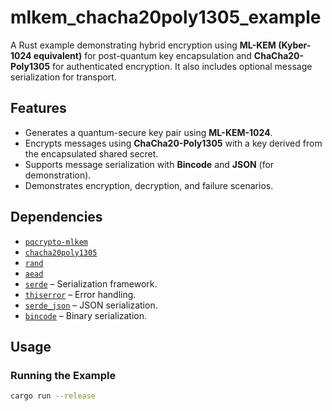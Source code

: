 # mlkem_chacha20poly1305_example

A Rust example demonstrating hybrid encryption using **ML-KEM (Kyber-1024 equivalent)** for post-quantum key encapsulation and **ChaCha20-Poly1305** for authenticated encryption. It also includes optional message serialization for transport.

## Features
- Generates a quantum-secure key pair using **ML-KEM-1024**.
- Encrypts messages using **ChaCha20-Poly1305** with a key derived from the encapsulated shared secret.
- Supports message serialization with **Bincode** and **JSON** (for demonstration).
- Demonstrates encryption, decryption, and failure scenarios.

## Dependencies
- [`pqcrypto-mlkem`](https://crates.io/crates/pqcrypto-mlkem)
- [`chacha20poly1305`](https://crates.io/crates/chacha20poly1305)
- [`rand`](https://crates.io/crates/rand)
- [`aead`](https://crates.io/crates/aead)
- [`serde`](https://crates.io/crates/serde) – Serialization framework.
- [`thiserror`](https://crates.io/crates/thiserror) – Error handling.
- [`serde_json`](https://crates.io/crates/serde_json) – JSON serialization.
- [`bincode`](https://crates.io/crates/bincode) – Binary serialization.

## Usage

### Running the Example
```sh
cargo run --release
